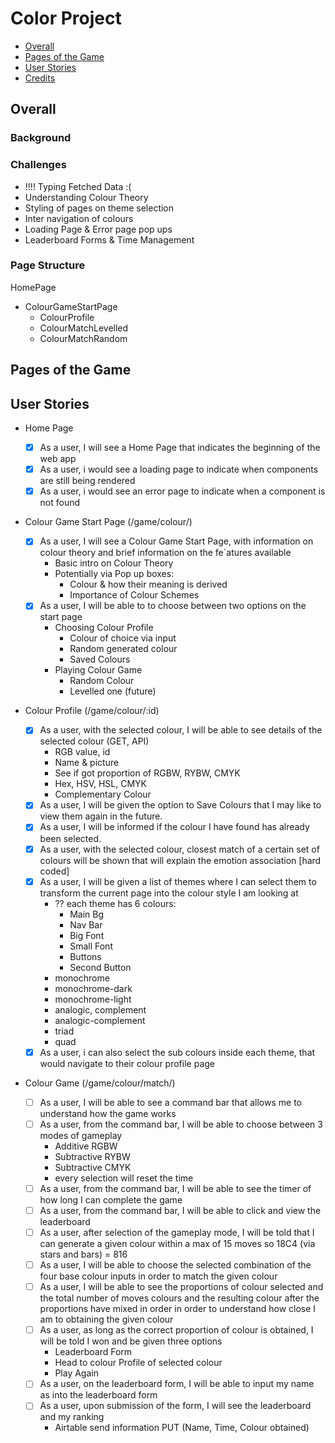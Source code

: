 # Color Project

- [Overall](#overall)
- [Pages of the Game](#pages-of-the-game)
- [User Stories](#user-stories)
- [Credits](#credits)

## Overall

### Background

### Challenges

- !!!! Typing Fetched Data :(
- Understanding Colour Theory
- Styling of pages on theme selection
- Inter navigation of colours
- Loading Page & Error page pop ups
- Leaderboard Forms & Time Management

### Page Structure

HomePage

- ColourGameStartPage
  - ColourProfile
  - ColourMatchLevelled
  - ColourMatchRandom

## Pages of the Game

## User Stories

- Home Page

  - [x] As a user, I will see a Home Page that indicates the beginning of the web app
  - [x] As a user, i would see a loading page to indicate when components are still being rendered
  - [x] As a user, i would see an error page to indicate when a component is not found

- Colour Game Start Page (/game/colour/)

  - [x] As a user, I will see a Colour Game Start Page, with information on colour theory and brief information on the fe`atures available
    - Basic intro on Colour Theory
    - Potentially via Pop up boxes:
      - Colour & how their meaning is derived
      - Importance of Colour Schemes
  - [x] As a user, I will be able to to choose between two options on the start page
    - Choosing Colour Profile
      - Colour of choice via input
      - Random generated colour
      - Saved Colours
    - Playing Colour Game
      - Random Colour
      - Levelled one (future)

- Colour Profile (/game/colour/:id)

  - [x] As a user, with the selected colour, I will be able to see details of the selected colour (GET, API)
    - RGB value, id
    - Name & picture
    - See if got proportion of RGBW, RYBW, CMYK
    - Hex, HSV, HSL, CMYK
    - Complementary Colour
  - [x] As a user, I will be given the option to Save Colours that I may like to view them again in the future.
  - [x] As a user, I will be informed if the colour I have found has already been selected.
  - [x] As a user, with the selected colour, closest match of a certain set of colours will be shown that will explain the emotion association [hard coded]
  - [x] As a user, I will be given a list of themes where I can select them to transform the current page into the colour style I am looking at
    - ?? each theme has 6 colours:
      - Main Bg
      - Nav Bar
      - Big Font
      - Small Font
      - Buttons
      - Second Button
    - monochrome
    - monochrome-dark
    - monochrome-light
    - analogic, complement
    - analogic-complement
    - triad
    - quad
  - [x] As a user, i can also select the sub colours inside each theme, that would navigate to their colour profile page

- Colour Game (/game/colour/match/)
  - [ ] As a user, I will be able to see a command bar that allows me to understand how the game works
  - [ ] As a user, from the command bar, I will be able to choose between 3 modes of gameplay
    - Additive RGBW
    - Subtractive RYBW
    - Subtractive CMYK
    - every selection will reset the time
  - [ ] As a user, from the command bar, I will be able to see the timer of how long I can complete the game
  - [ ] As a user, from the command bar, I will be able to click and view the leaderboard
  - [ ] As a user, after selection of the gameplay mode, I will be told that I can generate a given colour within a max of 15 moves so 18C4 (via stars and bars) = 816
  - [ ] As a user, I will be able to choose the selected combination of the four base colour inputs in order to match the given colour
  - [ ] As a user, I will be able to see the proportions of colour selected and the total number of moves colours and the resulting colour after the proportions have mixed in order in order to understand how close I am to obtaining the given colour
  - [ ] As a user, as long as the correct proportion of colour is obtained, I will be told I won and be given three options
    - Leaderboard Form
    - Head to colour Profile of selected colour
    - Play Again
  - [ ] As a user, on the leaderboard form, I will be able to input my name as into the leaderboard form
  - [ ] As a user, upon submission of the form, I will see the leaderboard and my ranking
    - Airtable send information PUT (Name, Time, Colour obtained)
